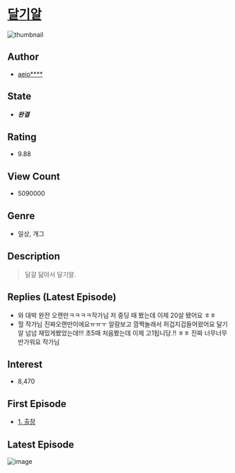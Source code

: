 # [달기알](https://comic.naver.com/bestChallenge/list?titleId=538946)
![thumbnail](https://image-comic.pstatic.net/user_contents_data/challenge_comic/2015/07/09/241518/thumbnail_title_aeiou2927_020112_.jpg)

## Author
- [aeio****](https://comic.naver.com/artistTitle?id=241518)

## State
- ***완결***

## Rating
- 9.88

## View Count
- 5090000

## Genre
- 일상, 개그

## Description
> 달걀 닮아서 달기알.

## Replies (Latest Episode)
- 와 대박 완전 오랜만ㅋㅋㅋㅋ작가님 저 중딩 때 봤는데 이제 20살 됐어요 ㅎㅎ
- 헐 작가님 진짜오랜만이에요ㅠㅠㅜ 알람보고 깜짝놀래서 허겁지겁들어왔어요 달기알 넘넘 재밌게봤었는데!!! 초5때 처음봤는데 이제 고1됩니당.!! ㅎㅎ 진짜 너무너무반가워요 작가님

## Interest
- 8,470

## First Episode
- [1. 출장](https://comic.naver.com/bestChallenge/detail?titleId=538946&no=54)

## Latest Episode
![image](https://image-comic.pstatic.net/user_contents_data/challenge_comic/2021/02/17/241518/upload_3918525740729380966.jpeg)
